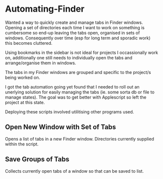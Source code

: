 # Automating-Finder
 
Wanted a way to quickly create and manage tabs in Finder windows. Opening a set of directories each time I want to work on something is cumbersome so end-up leaving the tabs open, organised in sets of windows. Consequently over time (esp for long term and sporadic work) this becomes cluttered.

Using bookmarks in the sidebar is not ideal for projects I occassionally work on, additionally one still needs to individually open the tabs and arrange/organise them in windows.

The tabs in my Finder windows are grouped and specific to the project/s being worked on. 

I got the tab automation going yet found that I needed to roll out an unerlying solution for easily managing the tabs (ie. some sorta db or file to manage states). The goal was to get better with Applescript so left the project at this state.

Deploying these scripts involved utilitising other programs used.

## Open New Window with Set of Tabs
Opens a list of tabs in a new Finder window. Directories currently supplied within the script.

## Save Groups of Tabs
Collects currently open tabs of a window so that can be saved to list.